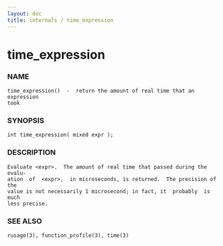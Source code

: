 ```yaml
---
layout: doc
title: internals / time_expression
---
```

# time_expression

### NAME

    time_expression()  -  return the amount of real time that an expression
    took

### SYNOPSIS

    int time_expression( mixed expr );

### DESCRIPTION

    Evaluate <expr>.  The amount of real time that passed during the evalu‐
    ation  of  <expr>,  in microseconds, is returned.  The precision of the
    value is not necessarily 1 microsecond; in fact, it  probably  is  much
    less precise.

### SEE ALSO

    rusage(3), function_profile(3), time(3)

